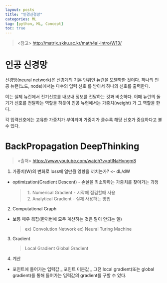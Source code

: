 ```yaml
---
layout: posts
title: "인경신경망"
categories: ML
tag: [python, ML, Concept]
toc: true
---
```


> <참고> http://matrix.skku.ac.kr/math4ai-intro/W13/

# 인공 신경망

신경망(neural network)은 신경계의 기본 단위인 뉴런을 모델화한 것이다. 하나의 인공 뉴런(노드, node)에서는 다수의 입력 신호 를 받아서 하나의 신호를 출력한다.

이는 실제 뉴런에서 전기신호를 내보내 정보를 전달하는 것과 비슷하다. 이때 뉴런의 돌기가 신호를 전달하는 역할을 하듯이 인공 뉴런에서는 가중치(weight) 가 그 역할을 한다.

각 입력신호에는 고유한 가중치가 부여되며 가중치가 클수록 해당 신호가 중요하다고 볼 수 있다.

# BackPropagation DeepThinking

> <출처> https://www.youtube.com/watch?v=qtINaHvngm8

1. 가중치(W)의 변화로 loss에 얼만큼 영향을 끼치는가? <- dL/dW

- optimization(Gradient Descent) - 손실을 최소화하는 가중치를 찾아가는 과정
  > 1. Numerical Gradient - 시작때 점검할때 사용
  > 2. Analytical Gradient - 실제 사용하는 방법

2. Computational Graph

- 보통 매우 복잡(한꺼번에 모두 계산하는 것은 말이 안되는 일)
  > ex) Convolution Network
  > ex) Neural Turing Machine

3. Gradient

   > Local Gradient
   > Global Gradient

4. 계산

- 포인트에 들어가는 입력값 _ 포인트 미분값 _ 그전 local gradient(또는 global gradient)를 통해 들어가는 입력값의 gradient를 구할 수 있다.